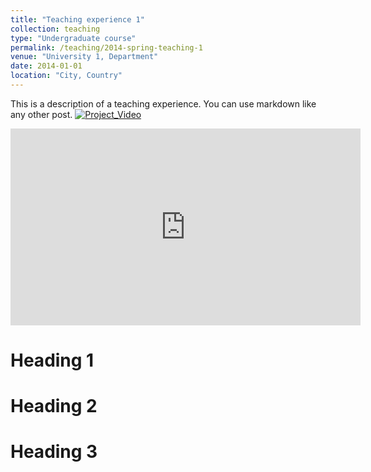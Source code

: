 ```yaml
---
title: "Teaching experience 1"
collection: teaching
type: "Undergraduate course"
permalink: /teaching/2014-spring-teaching-1
venue: "University 1, Department"
date: 2014-01-01
location: "City, Country"
---
```


This is a description of a teaching experience. You can use markdown like any other post.
[![Project_Video](https://img.youtube.com/vi/IvDL5r16xCE/0.jpg)](https://www.youtube.com/watch?v=IvDL5r16xCE)

<iframe width="560" height="315" src="https://www.youtube.com/embed/IvDL5r16xCE" frameborder="0" allow="accelerometer; autoplay; encrypted-media; gyroscope; picture-in-picture" allowfullscreen></iframe>

Heading 1
======

Heading 2
======

Heading 3
======
